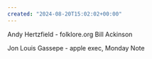 ```yaml
---
created: "2024-08-20T15:02:02+00:00"
---
```

Andy Hertzfield - folklore.org
Bill Ackinson

Jon Louis Gassepe - apple exec, Monday Note

